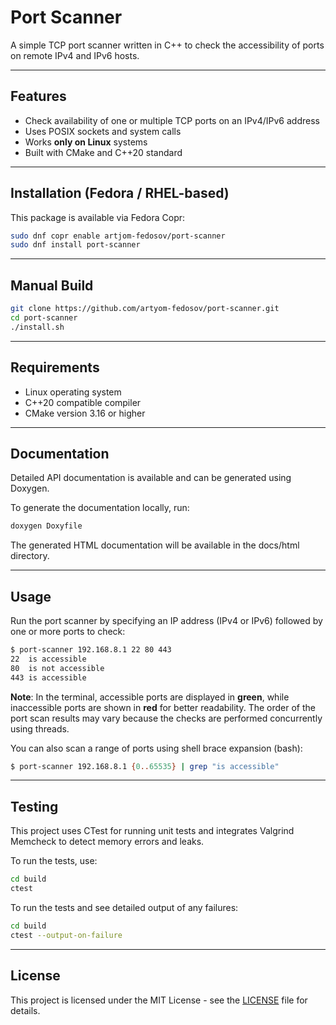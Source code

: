 # Port Scanner

A simple TCP port scanner written in C++ to check the accessibility of ports on remote IPv4 and IPv6 hosts.

---

## Features

- Check availability of one or multiple TCP ports on an IPv4/IPv6 address
- Uses POSIX sockets and system calls
- Works **only on Linux** systems
- Built with CMake and C++20 standard

---

## Installation (Fedora / RHEL-based)

This package is available via Fedora Copr:

```bash
sudo dnf copr enable artjom-fedosov/port-scanner
sudo dnf install port-scanner
```

---

## Manual Build

```bash
git clone https://github.com/artyom-fedosov/port-scanner.git
cd port-scanner
./install.sh
```

---

## Requirements

- Linux operating system
- C++20 compatible compiler
- CMake version 3.16 or higher

---

## Documentation

Detailed API documentation is available and can be generated using Doxygen.

To generate the documentation locally, run:

```bash
doxygen Doxyfile
```

The generated HTML documentation will be available in the docs/html directory.

---

## Usage

Run the port scanner by specifying an IP address (IPv4 or IPv6) followed by one or more ports to check:

```bash
$ port-scanner 192.168.8.1 22 80 443
22  is accessible
80  is not accessible
443 is accessible
```

**Note**: In the terminal, accessible ports are displayed in **green**, while inaccessible ports are shown in **red** for better readability.
The order of the port scan results may vary because the checks are performed concurrently using threads.

You can also scan a range of ports using shell brace expansion (bash):

```bash
$ port-scanner 192.168.8.1 {0..65535} | grep "is accessible"
```

---

## Testing

This project uses CTest for running unit tests and integrates Valgrind Memcheck to detect memory errors and leaks.

To run the tests, use:

```bash
cd build
ctest
```

To run the tests and see detailed output of any failures:

```bash
cd build
ctest --output-on-failure
```

---

## License

This project is licensed under the MIT License - see the [LICENSE](LICENSE) file for details.
